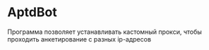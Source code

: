 # AptdBot
Программа позволяет устанавливать кастомный прокси, чтобы проходить анкетирование с разных ip-адресов
